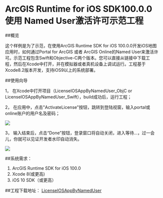 # ArcGIS Runtime for iOS SDK100.0.0 使用 Named User激活许可示范工程

##概览

这个样例是为了示范，在使用ArcGIS Runtime SDK for iOS 100.0.0开发iOS地图应用时，如何通过Portal for ArcGIS 或者 ArcGIS Online的Named User来激活许可。示范工程包含Swift和Objective-C两个版本。您可以直接从链接中下载工程，然后在Xcode中打开，并在模拟器或者真机设备上调试运行。工程基于Xcode8.2版本开发，支持iOS9以上的系统部署。

##使用向导

1， 在Xcode中打开项目（LicenseIOSAppByNamedUser_ObjC or LicenseIOSAppByNamedUser_Swift），build成功后，运行工程；  

2， 在应用中，点击"ActivateLicense"按钮，跳转到登陆视窗，输入portal或online账户的用户名及密码；
  
![](https://raw.githubusercontent.com/serverteamCN/TechnicalArticles/master/pictures/LicenseIOSAppByNamedUser01.png)    

3， 输入结束后，点击“Done”按钮，登录窗口将自动关闭，进入等待...，过一会儿，你就可以见证开发者水印自动消失。

![](https://raw.githubusercontent.com/serverteamCN/TechnicalArticles/master/pictures/LicenseIOSAppByNamedUser02.png)

##系统需求：

1. ArcGIS Runtime SDK for iOS 100.0
2. Xcode 8(或更高)
3. iOS 10 SDK（或更高）

##工程下载地址：
[LicenseIOSAppByNamedUser](https://github.com/makeling/LicenseIOSAppByNamedUser.git)
